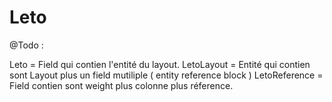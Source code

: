 # Leto

@Todo :



Leto = Field qui contien l'entité du layout.
LetoLayout = Entité qui contien sont Layout plus un field mutiliple ( entity reference block )
LetoReference = Field contien sont weight plus colonne plus réference.

